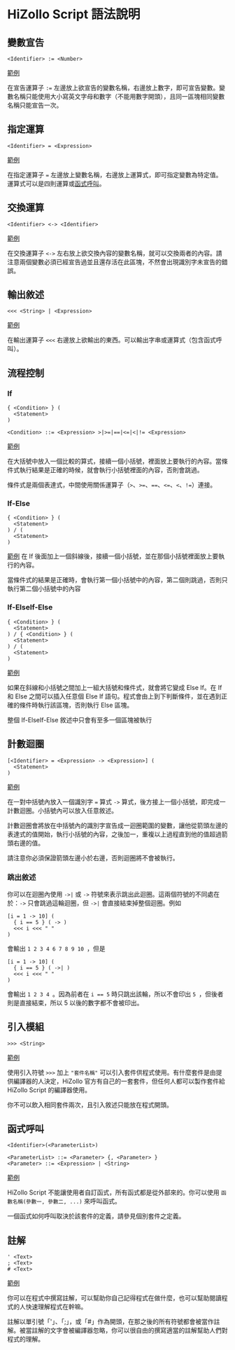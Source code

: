 # HiZollo Script 語法說明

## 變數宣告
```
<Identifier> := <Number>
```
[範例](../examples/declaration.hzs)

在宣告運算子 `:=` 左邊放上欲宣告的變數名稱，右邊放上數字，即可宣告變數。變數名稱只能使用大小寫英文字母和數字（不能用數字開頭），且同一區塊相同變數名稱只能宣告一次。

## 指定運算
```
<Identifier> = <Expression>
```
[範例](../examples/assignment.hzs)

在指定運算子 `=` 左邊放上變數名稱，右邊放上運算式，即可指定變數為特定值。運算式可以是四則運算或[函式呼叫](函式呼叫)。

## 交換運算
```
<Identifier> <-> <Identifier>
```
[範例](../examples/swap.hzs)

在交換運算子 `<->` 左右放上欲交換內容的變數名稱，就可以交換兩者的內容。請注意兩個變數必須已經宣告過並且還存活在此區塊，不然會出現識別字未宣告的錯誤。

## 輸出敘述
```
<<< <String> | <Expression>
```
[範例](../examples/write.hzs)

在輸出運算子 `<<<` 右邊放上欲輸出的東西。可以輸出字串或運算式（包含函式呼叫）。

## 流程控制
### If
```
{ <Condition> } (
  <Statement>
)

<Condition> ::= <Expression> >|>=|==|<=|<|!= <Expression>
```
[範例](../examples/if.hzs)

在大括號中放入一個比較的算式，接續一個小括號，裡面放上要執行的內容。當條件式執行結果是正確的時候，就會執行小括號裡面的內容，否則會跳過。

條件式是兩個表達式，中間使用關係運算子（`>`、`>=`、`==`、`<=`、`<`、`!=`）連接。

### If-Else
```
{ <Condition> } (
  <Statement>
) / (
  <Statement>
)
```
[範例](../examples/if-else.hzs)
在 If 後面加上一個斜線後，接續一個小括號，並在那個小括號裡面放上要執行的內容。

當條件式的結果是正確時，會執行第一個小括號中的內容，第二個則跳過，否則只執行第二個小括號中的內容

### If-ElseIf-Else
```
{ <Condition> } (
  <Statement>
) / { <Condition> } (
  <Statement>
) / (
  <Statement>
)
```
[範例](../examples/if-elseif-else.hzs)

如果在斜線和小括號之間加上一組大括號和條件式，就會將它變成 Else If。在 If 和 Else 之間可以插入任意個 Else If 語句。程式會由上到下判斷條件，並在遇到正確的條件時執行該區塊，否則執行 Else 區塊。

整個 If-ElseIf-Else 敘述中只會有至多一個區塊被執行

## 計數迴圈
```
[<Identifier> = <Expression> -> <Expression>] (
  <Statement>
)
```
[範例](../examples/for.hzs)

在一對中括號內放入一個識別字 `=` 算式 `->` 算式，後方接上一個小括號，即完成一計數迴圈。小括號內可以放入任意敘述。

計數迴圈會將放在中括號內的識別字宣告成一迴圈範圍的變數，讓他從箭頭左邊的表達式的值開始，執行小括號的內容，之後加一，重複以上過程直到他的值超過箭頭右邊的值。

請注意你必須保證箭頭左邊小於右邊，否則迴圈將不會被執行。

### 跳出敘述
你可以在迴圈內使用 `->|` 或 `->` 符號來表示跳出此迴圈。這兩個符號的不同處在於：`->` 只會跳過這輪迴圈，但 `->|` 會直接結束掉整個迴圈。例如
```
[i = 1 -> 10] (
  { i == 5 } ( -> )
  <<< i <<< " "
)
```
會輸出 `1 2 3 4 6 7 8 9 10 `，但是
```
[i = 1 -> 10] (
  { i == 5 } ( ->| )
  <<< i <<< " "
)
```
會輸出 `1 2 3 4 `。因為前者在 `i == 5` 時只跳出該輪，所以不會印出 `5 `，但後者則是直接結束，所以 5 以後的數字都不會被印出。

## 引入模組
```
>>> <String>
```
[範例](../examples/import.hzs)

使用引入符號 `>>>` 加上 `"套件名稱"` 可以引入套件供程式使用。有什麼套件是由提供編譯器的人決定，HiZollo 官方有自己的一套套件，但任何人都可以製作套件給 HiZollo Script 的編譯器使用。

你不可以飲入相同套件兩次，且引入敘述只能放在程式開頭。


## 函式呼叫
```
<Identifier>(<ParameterList>)

<ParameterList> ::= <Parameter> {, <Parameter> }
<Parameter> ::= <Expression> | <String>
```
[範例](../examples/function.hzs)

HiZollo Script 不能讓使用者自訂函式，所有函式都是從外部來的。你可以使用 `函數名稱(參數一, 參數二, ...)` 來呼叫函式。

一個函式如何呼叫取決於該套件的定義，請參見個別套件之定義。

## 註解
```
' <Text>
; <Text>
# <Text>
```
[範例](../examples/comments.hzs)

你可以在程式中撰寫註解，可以幫助你自己記得程式在做什麼，也可以幫助閱讀程式的人快速理解程式在幹嘛。

註解以單引號「'」、「;」，或「#」作為開頭，在那之後的所有符號都會被當作註解。被當註解的文字會被編譯器忽略，你可以很自由的撰寫適當的註解幫助人們對程式的理解。
